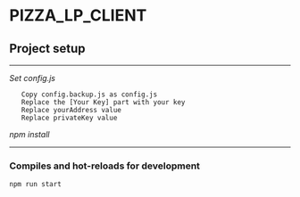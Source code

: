 # PIZZA_LP_CLIENT

## Project setup

---

_Set config.js_

```
   Copy config.backup.js as config.js
   Replace the [Your Key] part with your key
   Replace yourAddress value
   Replace privateKey value
```

_npm install_

---

### Compiles and hot-reloads for development

```
npm run start
```
